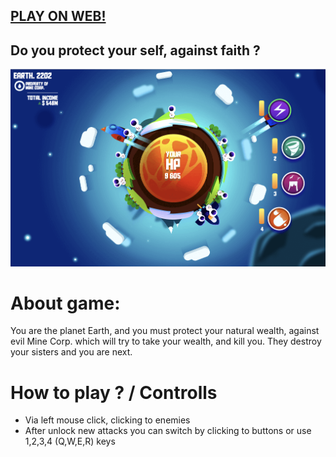## [PLAY ON WEB!](https://hadikcz.github.io/LudumDare43_Our_shelter/build/)

## Do you protect your self, against faith ?

![Image of game](https://raw.githubusercontent.com/hadikcz/LudumDare44_Mine_corp/master/screens/screen.png)

# About game:
You are the planet Earth, and you must protect your natural wealth, against evil Mine Corp. which will try to take your wealth, and kill you. They destroy your sisters and you are next.

# How to play ? / Controlls
- Via left mouse click, clicking to enemies
- After unlock new attacks you can switch by clicking to buttons or use 1,2,3,4 (Q,W,E,R) keys
